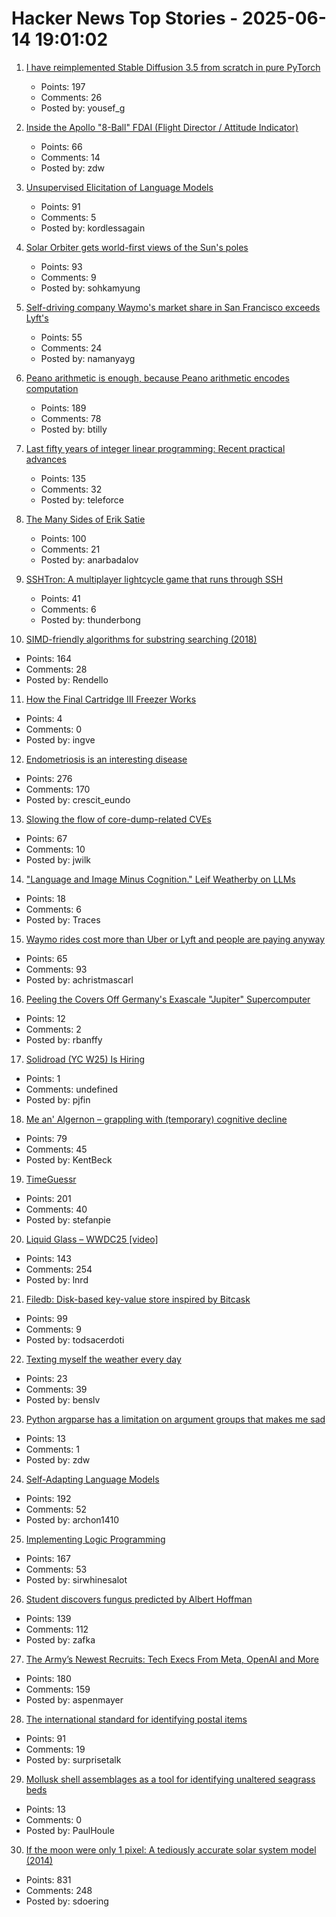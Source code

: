 # Hacker News Top Stories - 2025-06-14 19:01:02

1. [I have reimplemented Stable Diffusion 3.5 from scratch in pure PyTorch](https://github.com/yousef-rafat/miniDiffusion)
   - Points: 197
   - Comments: 26
   - Posted by: yousef_g

2. [Inside the Apollo "8-Ball" FDAI (Flight Director / Attitude Indicator)](https://www.righto.com/2025/06/inside-apollo-fdai.html)
   - Points: 66
   - Comments: 14
   - Posted by: zdw

3. [Unsupervised Elicitation of Language Models](https://arxiv.org/abs/2506.10139)
   - Points: 91
   - Comments: 5
   - Posted by: kordlessagain

4. [Solar Orbiter gets world-first views of the Sun's poles](https://www.esa.int/Science_Exploration/Space_Science/Solar_Orbiter/Solar_Orbiter_gets_world-first_views_of_the_Sun_s_poles)
   - Points: 93
   - Comments: 9
   - Posted by: sohkamyung

5. [Self-driving company Waymo's market share in San Francisco exceeds Lyft's](https://underscoresf.com/in-san-francisco-waymo-has-now-bested-lyft-uber-is-next/)
   - Points: 55
   - Comments: 24
   - Posted by: namanyayg

6. [Peano arithmetic is enough, because Peano arithmetic  encodes computation](https://math.stackexchange.com/a/5075056/6708)
   - Points: 189
   - Comments: 78
   - Posted by: btilly

7. [Last fifty years of integer linear programming: Recent practical advances](https://inria.hal.science/hal-04776866v1)
   - Points: 135
   - Comments: 32
   - Posted by: teleforce

8. [The Many Sides of Erik Satie](https://thereader.mitpress.mit.edu/the-many-sides-of-erik-satie/)
   - Points: 100
   - Comments: 21
   - Posted by: anarbadalov

9. [SSHTron: A multiplayer lightcycle game that runs through SSH](https://github.com/zachlatta/sshtron)
   - Points: 41
   - Comments: 6
   - Posted by: thunderbong

10. [SIMD-friendly algorithms for substring searching (2018)](http://0x80.pl/notesen/2016-11-28-simd-strfind.html)
   - Points: 164
   - Comments: 28
   - Posted by: Rendello

11. [How the Final Cartridge III Freezer Works](https://www.pagetable.com/?p=1810)
   - Points: 4
   - Comments: 0
   - Posted by: ingve

12. [Endometriosis is an interesting disease](https://www.owlposting.com/p/endometriosis-is-an-incredibly-interesting)
   - Points: 276
   - Comments: 170
   - Posted by: crescit_eundo

13. [Slowing the flow of core-dump-related CVEs](https://lwn.net/SubscriberLink/1024160/f18b880c8cd1eef1/)
   - Points: 67
   - Comments: 10
   - Posted by: jwilk

14. ["Language and Image Minus Cognition." Leif Weatherby on LLMs](https://www.jhiblog.org/2025/06/11/language-and-image-minus-cognition-an-interview-with-leif-weatherby/)
   - Points: 18
   - Comments: 6
   - Posted by: Traces

15. [Waymo rides cost more than Uber or Lyft and people are paying anyway](https://techcrunch.com/2025/06/12/waymo-rides-cost-more-than-uber-or-lyft-and-people-are-paying-anyway/)
   - Points: 65
   - Comments: 93
   - Posted by: achristmascarl

16. [Peeling the Covers Off Germany's Exascale "Jupiter" Supercomputer](https://www.nextplatform.com/2025/06/11/peeling-the-covers-off-germanys-exascale-jupiter-supercomputer/)
   - Points: 12
   - Comments: 2
   - Posted by: rbanffy

17. [Solidroad (YC W25) Is Hiring](https://solidroad.com/careers)
   - Points: 1
   - Comments: undefined
   - Posted by: pjfin

18. [Me an' Algernon – grappling with (temporary) cognitive decline](https://tidyfirst.substack.com/p/me-an-algernon)
   - Points: 79
   - Comments: 45
   - Posted by: KentBeck

19. [TimeGuessr](https://timeguessr.com/)
   - Points: 201
   - Comments: 40
   - Posted by: stefanpie

20. [Liquid Glass – WWDC25 [video]](https://developer.apple.com/videos/play/wwdc2025/219)
   - Points: 143
   - Comments: 254
   - Posted by: lnrd

21. [Filedb: Disk-based key-value store inspired by Bitcask](https://github.com/rajivharlalka/filedb)
   - Points: 99
   - Comments: 9
   - Posted by: todsacerdoti

22. [Texting myself the weather every day](https://bensilverman.co.uk/posts/daily-weather-sms/)
   - Points: 23
   - Comments: 39
   - Posted by: benslv

23. [Python argparse has a limitation on argument groups that makes me sad](https://utcc.utoronto.ca/~cks/space/blog/python/ArgparseAndNestedGroups)
   - Points: 13
   - Comments: 1
   - Posted by: zdw

24. [Self-Adapting Language Models](https://arxiv.org/abs/2506.10943)
   - Points: 192
   - Comments: 52
   - Posted by: archon1410

25. [Implementing Logic Programming](https://btmc.substack.com/p/implementing-logic-programming)
   - Points: 167
   - Comments: 53
   - Posted by: sirwhinesalot

26. [Student discovers fungus predicted by Albert Hoffman](https://wvutoday.wvu.edu/stories/2025/06/02/wvu-student-makes-long-awaited-discovery-of-mystery-fungus-sought-by-lsd-s-inventor)
   - Points: 139
   - Comments: 112
   - Posted by: zafka

27. [The Army’s Newest Recruits: Tech Execs From Meta, OpenAI and More](https://www.wsj.com/tech/army-reserve-tech-executives-meta-palantir-796f5360)
   - Points: 180
   - Comments: 159
   - Posted by: aspenmayer

28. [The international standard for identifying postal items](https://www.akpain.net/blog/s10-upu/)
   - Points: 91
   - Comments: 19
   - Posted by: surprisetalk

29. [Mollusk shell assemblages as a tool for identifying unaltered seagrass beds](https://www.int-res.com/abstracts/meps/v760/meps14839)
   - Points: 13
   - Comments: 0
   - Posted by: PaulHoule

30. [If the moon were only 1 pixel: A tediously accurate solar system model (2014)](https://joshworth.com/dev/pixelspace/pixelspace_solarsystem.html)
   - Points: 831
   - Comments: 248
   - Posted by: sdoering

